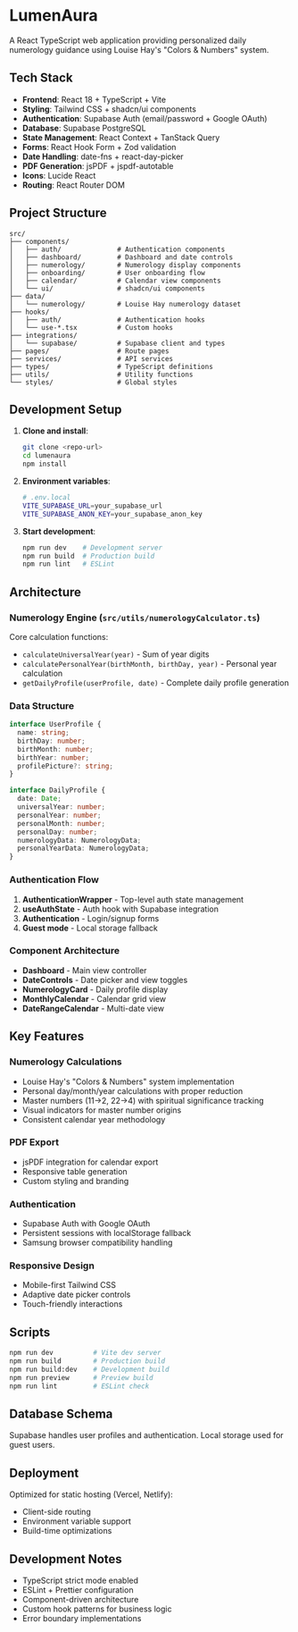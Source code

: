 # LumenAura

A React TypeScript web application providing personalized daily numerology guidance using Louise Hay's "Colors & Numbers" system.

## Tech Stack

- **Frontend**: React 18 + TypeScript + Vite
- **Styling**: Tailwind CSS + shadcn/ui components
- **Authentication**: Supabase Auth (email/password + Google OAuth)
- **Database**: Supabase PostgreSQL
- **State Management**: React Context + TanStack Query
- **Forms**: React Hook Form + Zod validation
- **Date Handling**: date-fns + react-day-picker
- **PDF Generation**: jsPDF + jspdf-autotable
- **Icons**: Lucide React
- **Routing**: React Router DOM

## Project Structure

```
src/
├── components/
│   ├── auth/              # Authentication components
│   ├── dashboard/         # Dashboard and date controls
│   ├── numerology/        # Numerology display components
│   ├── onboarding/        # User onboarding flow
│   ├── calendar/          # Calendar view components
│   └── ui/                # shadcn/ui components
├── data/
│   └── numerology/        # Louise Hay numerology dataset
├── hooks/
│   ├── auth/              # Authentication hooks
│   └── use-*.tsx          # Custom hooks
├── integrations/
│   └── supabase/          # Supabase client and types
├── pages/                 # Route pages
├── services/              # API services
├── types/                 # TypeScript definitions
├── utils/                 # Utility functions
└── styles/                # Global styles
```

## Development Setup

1. **Clone and install**:
   ```bash
   git clone <repo-url>
   cd lumenaura
   npm install
   ```

2. **Environment variables**:
   ```bash
   # .env.local
   VITE_SUPABASE_URL=your_supabase_url
   VITE_SUPABASE_ANON_KEY=your_supabase_anon_key
   ```

3. **Start development**:
   ```bash
   npm run dev    # Development server
   npm run build  # Production build
   npm run lint   # ESLint
   ```

## Architecture

### Numerology Engine (`src/utils/numerologyCalculator.ts`)

Core calculation functions:
- `calculateUniversalYear(year)` - Sum of year digits
- `calculatePersonalYear(birthMonth, birthDay, year)` - Personal year calculation
- `getDailyProfile(userProfile, date)` - Complete daily profile generation

### Data Structure

```typescript
interface UserProfile {
  name: string;
  birthDay: number;
  birthMonth: number;
  birthYear: number;
  profilePicture?: string;
}

interface DailyProfile {
  date: Date;
  universalYear: number;
  personalYear: number;
  personalMonth: number;
  personalDay: number;
  numerologyData: NumerologyData;
  personalYearData: NumerologyData;
}
```

### Authentication Flow

1. **AuthenticationWrapper** - Top-level auth state management
2. **useAuthState** - Auth hook with Supabase integration
3. **Authentication** - Login/signup forms
4. **Guest mode** - Local storage fallback

### Component Architecture

- **Dashboard** - Main view controller
- **DateControls** - Date picker and view toggles
- **NumerologyCard** - Daily profile display
- **MonthlyCalendar** - Calendar grid view
- **DateRangeCalendar** - Multi-date view

## Key Features

### Numerology Calculations
- Louise Hay's "Colors & Numbers" system implementation
- Personal day/month/year calculations with proper reduction
- Master numbers (11→2, 22→4) with spiritual significance tracking
- Visual indicators for master number origins
- Consistent calendar year methodology

### PDF Export
- jsPDF integration for calendar export
- Responsive table generation
- Custom styling and branding

### Authentication
- Supabase Auth with Google OAuth
- Persistent sessions with localStorage fallback
- Samsung browser compatibility handling

### Responsive Design
- Mobile-first Tailwind CSS
- Adaptive date picker controls
- Touch-friendly interactions

## Scripts

```bash
npm run dev          # Vite dev server
npm run build        # Production build
npm run build:dev    # Development build
npm run preview      # Preview build
npm run lint         # ESLint check
```

## Database Schema

Supabase handles user profiles and authentication. Local storage used for guest users.

## Deployment

Optimized for static hosting (Vercel, Netlify):
- Client-side routing
- Environment variable support
- Build-time optimizations

## Development Notes

- TypeScript strict mode enabled
- ESLint + Prettier configuration
- Component-driven architecture
- Custom hook patterns for business logic
- Error boundary implementations
